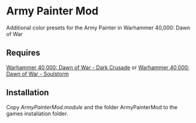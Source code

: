 # Army Painter Mod
Additional color presets for the Army Painter in Warhammer 40,000: Dawn of War

## Requires
[Warhammer 40,000: Dawn of War - Dark Crusade](https://store.steampowered.com/app/4580) or [Warhammer 40,000: Dawn of War - Soulstorm](https://store.steampowered.com/app/9450)

## Installation
Copy _ArmyPainterMod.module_ and the folder ArmyPainterMod to the games installation folder.
